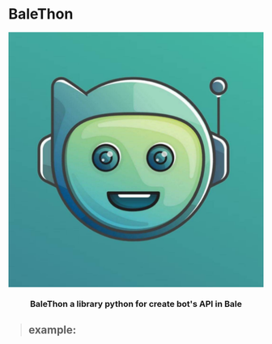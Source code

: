 # BaleThon

<img align="center" src="IMG_20230706_161132.jpg" alt="PROFILE">

<h3 align="center">BaleThon a library python for create bot's API in Bale</h3>

> ## example:
